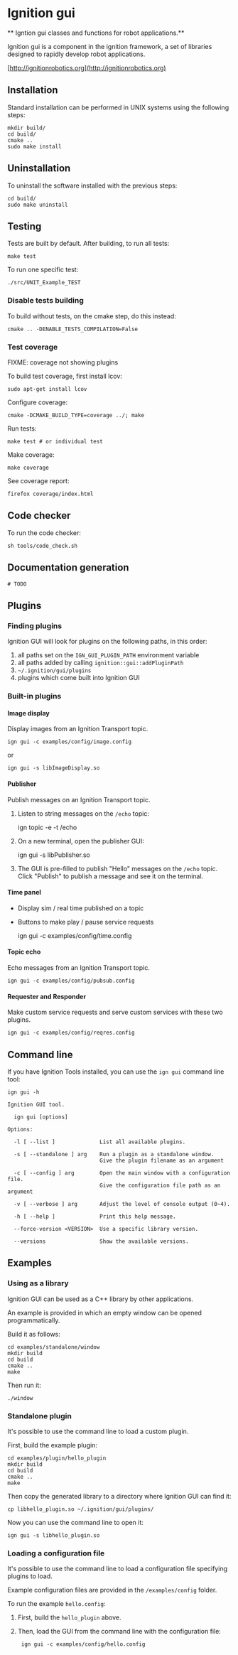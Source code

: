 # Ignition gui

** Igntion gui classes and functions for robot applications.**

Ignition gui is a component in the ignition framework, a set
of libraries designed to rapidly develop robot applications.

  [http://ignitionrobotics.org](http://ignitionrobotics.org)

## Installation

Standard installation can be performed in UNIX systems using the following
steps:

    mkdir build/
    cd build/
    cmake ..
    sudo make install

## Uninstallation

To uninstall the software installed with the previous steps:

    cd build/
    sudo make uninstall

## Testing

Tests are built by default. After building, to run all tests:

    make test

To run one specific test:

    ./src/UNIT_Example_TEST

### Disable tests building

To build without tests, on the cmake step, do this instead:

    cmake .. -DENABLE_TESTS_COMPILATION=False

### Test coverage

FIXME: coverage not showing plugins

To build test coverage, first install lcov:

    sudo apt-get install lcov

Configure coverage:

    cmake -DCMAKE_BUILD_TYPE=coverage ../; make

Run tests:

    make test # or individual test

Make coverage:

    make coverage

See coverage report:

    firefox coverage/index.html

## Code checker

To run the code checker:

    sh tools/code_check.sh

## Documentation generation

    # TODO

## Plugins

### Finding plugins

Ignition GUI will look for plugins on the following paths, in this order:

1. all paths set on the `IGN_GUI_PLUGIN_PATH` environment variable
1. all paths added by calling `ignition::gui::addPluginPath`
1. `~/.ignition/gui/plugins`
1. plugins which come built into Ignition GUI

### Built-in plugins

#### Image display

Display images from an Ignition Transport topic.

    ign gui -c examples/config/image.config

or

    ign gui -s libImageDisplay.so

#### Publisher

Publish messages on an Ignition Transport topic.

1. Listen to string messages on the `/echo` topic:

    ign topic -e -t /echo

1. On a new terminal, open the publisher GUI:

    ign gui -s libPublisher.so

1. The GUI is pre-filled to publish "Hello" messages on the `/echo` topic.
   Click "Publish" to publish a message and see it on the terminal.

#### Time panel

* Display sim / real time published on a topic
* Buttons to make play / pause service requests

    ign gui -c examples/config/time.config

#### Topic echo

Echo messages from an Ignition Transport topic.

    ign gui -c examples/config/pubsub.config

#### Requester and Responder

Make custom service requests and serve custom services with these two
plugins.

    ign gui -c examples/config/reqres.config

## Command line

If you have Ignition Tools installed, you can use the `ign gui` command line tool:

`ign gui -h`

    Ignition GUI tool.

      ign gui [options]

    Options:

      -l [ --list ]              List all available plugins.

      -s [ --standalone ] arg    Run a plugin as a standalone window.
                                 Give the plugin filename as an argument

      -c [ --config ] arg        Open the main window with a configuration file.
                                 Give the configuration file path as an argument

      -v [ --verbose ] arg       Adjust the level of console output (0~4).

      -h [ --help ]              Print this help message.

      --force-version <VERSION>  Use a specific library version.

      --versions                 Show the available versions.

## Examples

### Using as a library

Ignition GUI can be used as a C++ library by other applications.

An example is provided in which an empty window can be opened
programmatically.

Build it as follows:

    cd examples/standalone/window
    mkdir build
    cd build
    cmake ..
    make

Then run it:

    ./window

### Standalone plugin

It's possible to use the command line to load a custom plugin.

First, build the example plugin:

    cd examples/plugin/hello_plugin
    mkdir build
    cd build
    cmake ..
    make

Then copy the generated library to a directory where Ignition GUI can find it:

    cp libhello_plugin.so ~/.ignition/gui/plugins/

Now you can use the command line to open it:

    ign gui -s libhello_plugin.so

### Loading a configuration file

It's possible to use the command line to load a configuration file specifying
plugins to load.

Example configuration files are provided in the `/examples/config` folder.

To run the example `hello.config`:

1. First, build the `hello_plugin` above.

1. Then, load the GUI from the command line with the configuration file:

        ign gui -c examples/config/hello.config

